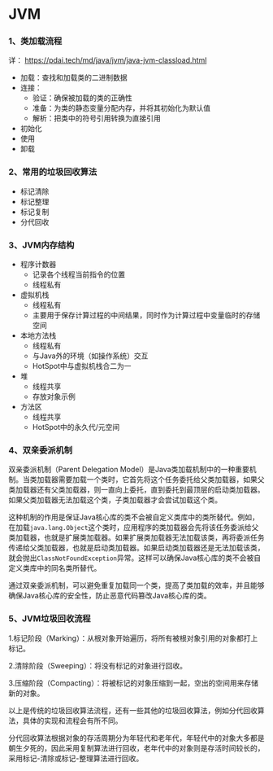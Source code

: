 # JVM

### 1、类加载流程

详： https://pdai.tech/md/java/jvm/java-jvm-classload.html

- 加载：查找和加载类的二进制数据
- 连接：
  - 验证：确保被加载的类的正确性
  - 准备：为类的静态变量分配内存，并将其初始化为默认值
  - 解析：把类中的符号引用转换为直接引用
- 初始化
- 使用
- 卸载

### 2、常用的垃圾回收算法

- 标记清除
- 标记整理
- 标记复制
- 分代回收

### 3、JVM内存结构

- 程序计数器
  - 记录各个线程当前指令的位置
  - 线程私有
- 虚拟机栈
  - 线程私有
  - 主要用于保存计算过程的中间结果，同时作为计算过程中变量临时的存储空间
- 本地方法栈
  - 线程私有
  - 与Java外的环境（如操作系统）交互
  - HotSpot中与虚拟机栈合二为一
- 堆
  - 线程共享
  - 存放对象示例
- 方法区
  - 线程共享
  - HotSpot中的永久代/元空间

### 4、双亲委派机制

双亲委派机制（Parent Delegation Model）是Java类加载机制中的一种重要机制。当类加载器需要加载一个类时，它首先将这个任务委托给父类加载器，如果父类加载器还有父类加载器，则一直向上委托，直到委托到最顶层的启动类加载器。如果父类加载器无法加载这个类，子类加载器才会尝试加载这个类。

这种机制的作用是保证Java核心库的类不会被自定义类库中的类所替代。例如，在加载`java.lang.Object`这个类时，应用程序的类加载器会先将该任务委派给父类加载器，也就是扩展类加载器。如果扩展类加载器无法加载该类，再将委派任务传递给父类加载器，也就是启动类加载器。如果启动类加载器还是无法加载该类，就会抛出`ClassNotFoundException`异常。这样可以确保Java核心库的类不会被自定义类库中的同名类所替代。

通过双亲委派机制，可以避免重复加载同一个类，提高了类加载的效率，并且能够确保Java核心库的安全性，防止恶意代码篡改Java核心库的类。

### 5、JVM垃圾回收流程

1.标记阶段（Marking）：从根对象开始遍历，将所有被根对象引用的对象都打上标记。

2.清除阶段（Sweeping）：将没有标记的对象进行回收。

3.压缩阶段（Compacting）：将被标记的对象压缩到一起，空出的空间用来存储新的对象。

以上是传统的垃圾回收算法流程，还有一些其他的垃圾回收算法，例如分代回收算法，具体的实现和流程会有所不同。

分代回收算法根据对象的存活周期分为年轻代和老年代，年轻代中的对象大多都是朝生夕死的，因此采用复制算法进行回收，老年代中的对象则是存活时间较长的，采用标记-清除或标记-整理算法进行回收。